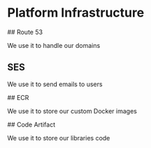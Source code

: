 # Platform Infrastructure

## Route 53 

We use it to handle our domains

## SES

We use it to send emails to users

## ECR 

We use it to store our custom Docker images

## Code Artifact

We use it to store our libraries code
